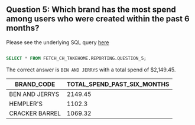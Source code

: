 ## Question 5: Which brand has the most spend among users who were created within the past 6 months?

Please see the underlying SQL query [here](https://github.com/connorpheraty/fetch_rewards_takehome_ch/blob/main/snowflake_models/question_5.sql)

```sql

SELECT * FROM FETCH_CH_TAKEHOME.REPORTING.QUESTION_5;
```

The correct answer is `BEN AND JERRYS` with a total spend of $2,149.45.

| BRAND_CODE       | TOTAL_SPEND_PAST_SIX_MONTHS |
|------------------|-----------------------------|
| BEN AND JERRYS   | 2149.45                     |
| HEMPLER'S        | 1102.3                      |
| CRACKER BARREL   | 1069.32                     |